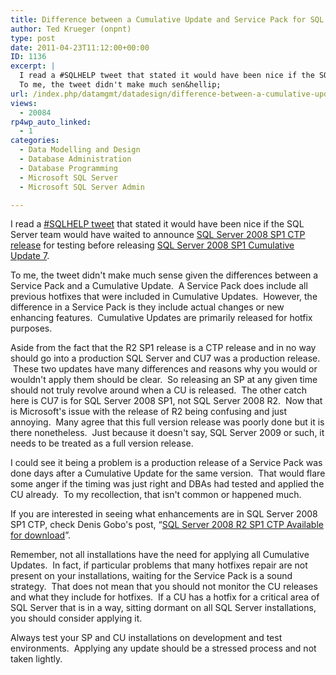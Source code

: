 ```yaml
---
title: Difference between a Cumulative Update and Service Pack for SQL Server
author: Ted Krueger (onpnt)
type: post
date: 2011-04-23T11:12:00+00:00
ID: 1136
excerpt: |
  I read a #SQLHELP tweet that stated it would have been nice if the SQL Server team would have waited to announce SQL Server 2008 SP1 CTP release for testing before releasing SQL Server 2008 SP1 Cumulative Update 7.
  To me, the tweet didn't make much sen&hellip;
url: /index.php/datamgmt/datadesign/difference-between-a-cumulative-update/
views:
  - 20084
rp4wp_auto_linked:
  - 1
categories:
  - Data Modelling and Design
  - Database Administration
  - Database Programming
  - Microsoft SQL Server
  - Microsoft SQL Server Admin

---
```

I read a [#SQLHELP tweet][1] that stated it would have been nice if the SQL Server team would have waited to announce [SQL Server 2008 SP1 CTP release][2] for testing before releasing [SQL Server 2008 SP1 Cumulative Update 7][3].

To me, the tweet didn't make much sense given the differences between a Service Pack and a Cumulative Update.  A Service Pack does include all previous hotfixes that were included in Cumulative Updates.  However, the difference in a Service Pack is they include actual changes or new enhancing features.  Cumulative Updates are primarily released for hotfix purposes.

Aside from the fact that the R2 SP1 release is a CTP release and in no way should go into a production SQL Server and CU7 was a production release.  These two updates have many differences and reasons why you would or wouldn't apply them should be clear.  So releasing an SP at any given time should not truly revolve around when a CU is released.  The other catch here is CU7 is for SQL Server 2008 SP1, not SQL Server 2008 R2.  Now that is Microsoft's issue with the release of R2 being confusing and just annoying.  Many agree that this full version release was poorly done but it is there nonetheless.  Just because it doesn't say, SQL Server 2009 or such, it needs to be treated as a full version release.

I could see it being a problem is a production release of a Service Pack was done days after a Cumulative Update for the same version.  That would flare some anger if the timing was just right and DBAs had tested and applied the CU already.  To my recollection, that isn't common or happened much. 

If you are interested in seeing what enhancements are in SQL Server 2008 SP1 CTP, check Denis Gobo's post, “[SQL Server 2008 R2 SP1 CTP Available for download][4]”.

Remember, not all installations have the need for applying all Cumulative Updates.  In fact, if particular problems that many hotfixes repair are not present on your installations, waiting for the Service Pack is a sound strategy.  That does not mean that you should not monitor the CU releases and what they include for hotfixes.  If a CU has a hotfix for a critical area of SQL Server that is in a way, sitting dormant on all SQL Server installations, you should consider applying it. 

Always test your SP and CU installations on development and test environments.  Applying any update should be a stressed process and not taken lightly.

 [1]: http://bit.ly/gZTEIh
 [2]: http://blogs.technet.com/b/dataplatforminsider/archive/2011/04/22/sql-server-2008-r2-sp1-ctp-now-available-for-testing.aspx
 [3]: http://support.microsoft.com/kb/979065
 [4]: /index.php/DataMgmt/DBProgramming/MSSQLServer/sql-server-2008-r2-sp1
